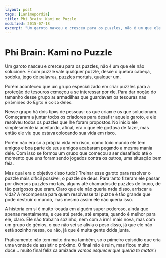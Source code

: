 ```yaml
---
layout: post
tags: [1animepordia]
title: Phi Brain: Kami no Puzzle
modified: 2015-07-18
excerpt: "Um garoto nasceu e cresceu para os puzzles, não é um que ele não solucione. E com puzzle vale qualquer puzzle, desde o quebra cabeça, sodoku, jogo de palavras, puzzles mortais, qualquer um."
---
```


Phi Brain: Kami no Puzzle
=========================

Um garoto nasceu e cresceu para os puzzles, não é um que ele não
solucione. E com puzzle vale qualquer puzzle, desde o quebra cabeça,
sodoku, jogo de palavras, puzzles mortais, qualquer um.

Porém aconteceu que um grupo especializado em criar puzzles para a
proteção de tesouros começou a se interessar por ele. Para dar noção do
tamanho desse grupo as armadilhas que guardavam os tesouras nas
pirâmides do Egito é coisa deles.

Nesse grupo há dois tipos de pessoas: os que criam e os que solucionam.
Começaram a juntar todos os criadores para desafiar aquele garoto, e ele
resolveu todos os puzzles que lhe foram propostos. No início ele
simplesmente ia aceitando, afinal, era o que ele gostava de fazer, mas
então ele viu que estava colocando sua vida em risco.

Porém não era só a própria vida em risco, como todo mundo ele tem amigos
e boa parte de seus amigos acabaram pegando a mesma mania dele. Com isso
se formou um grupo que começou a ser desafiado até o momento que uns
foram sendo jogados contra os outros, uma situação bem feia.

Mas qual era o objetivo disso tudo? Treinar esse garoto para resolver o
puzzle mais difícil possível, o puzzle de deus. Para tanto fizeram ele
passar por diversos puzzles mortais, alguns até chamados de puzzles de
louco, de tão perigosos que eram. Claro que ele não queria nada disso,
arriscar a vida? A recompensa para quem resolvesse tal puzzle é tão
grande que pode destruir o mundo, mas mesmo assim ele não queria isso.

A história em si é muito focada em alguém super poderoso, ainda que
apenas mentalmente, e que até perde, até empata, quando é melhor para
ele, claro. Ele não trabalha sozinho, nem com a irmã mais nova, mas com
um grupo de gênios, o que não sei se alivia o peso disso, já que ele não
está sozinho nessa, ou não, já que é muita gente doida junta.

Praticamente não tem muito drama também, só o primeiro episódio que cria
uma vontade de assistir o próximo. O final não é ruim, mas ficou muito
doce… muito final feliz da amizade *vamos esquecer que queria te
matar*.\


